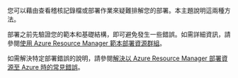 您可以藉由查看稽核記錄檔或部署作業來疑難排解您的部署。本主題說明這兩種方法。

部署之前先驗證您的範本和基礎結構，即可避免發生一些錯誤。如需詳細資訊，請參閱[使用 Azure Resource Manager 範本部署資源群組](../articles/resource-group-template-deploy.md)。

如需解決特定部署錯誤的說明，請參閱[解決以 Azure Resource Manager 部署資源至 Azure 時的常見錯誤](../articles/resource-manager-common-deployment-errors.md)。

<!---HONumber=AcomDC_0427_2016-->